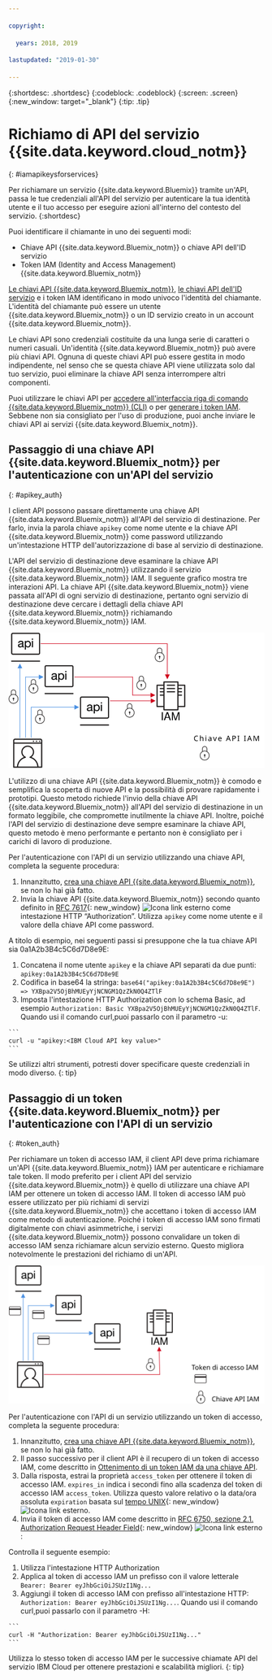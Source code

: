 ```yaml
---

copyright:

  years: 2018, 2019

lastupdated: "2019-01-30"

---
```


{:shortdesc: .shortdesc}
{:codeblock: .codeblock}
{:screen: .screen}
{:new_window: target="_blank"}
{:tip: .tip}

# Richiamo di API del servizio {{site.data.keyword.cloud_notm}}
{: #iamapikeysforservices}

Per richiamare un servizio {{site.data.keyword.Bluemix}} tramite un'API, passa le tue credenziali all'API del servizio per autenticare la tua identità utente e il tuo accesso per eseguire azioni all'interno del contesto del servizio. 
{:shortdesc}

Puoi identificare il chiamante in uno dei seguenti modi: 

* Chiave API {{site.data.keyword.Bluemix_notm}} o chiave API dell'ID servizio
* Token IAM (Identity and Access Management) {{site.data.keyword.Bluemix_notm}}

[Le chiavi API {{site.data.keyword.Bluemix_notm}}](/docs/iam?topic=iam-userapikey#userapikey), [le chiavi API dell'ID servizio](/docs/iam?topic=iam-serviceidapikeys#serviceidapikeys) e i token IAM identificano in modo univoco l'identità del chiamante. L'identità del chiamante può essere un utente {{site.data.keyword.Bluemix_notm}} o un ID servizio creato in un account {{site.data.keyword.Bluemix_notm}}. 

Le chiavi API sono credenziali costituite da una lunga serie di caratteri o numeri casuali. Un'identità {{site.data.keyword.Bluemix_notm}} può avere più chiavi API. Ognuna di queste chiavi API può essere gestita in modo indipendente, nel senso che se questa chiave API viene utilizzata solo dal tuo servizio, puoi eliminare la chiave API senza interrompere altri componenti.

Puoi utilizzare le chiavi API per [accedere all'interfaccia riga di comando {{site.data.keyword.Bluemix_notm}} (CLI)](/docs/cli/reference/ibmcloud?topic=cloud-cli-ibmcloud_login#ibmcloud_login) o per [generare i token IAM](/docs/iam?topic=iam-iamtoken_from_apikey#iamtoken_from_apikey). Sebbene non sia consigliato per l'uso di produzione, puoi anche inviare le chiavi API ai servizi {{site.data.keyword.Bluemix_notm}}.

## Passaggio di una chiave API {{site.data.keyword.Bluemix_notm}} per l'autenticazione con un'API del servizio
{: #apikey_auth}

I client API possono passare direttamente una chiave API {{site.data.keyword.Bluemix_notm}} all'API del servizio di destinazione. Per farlo, invia la parola chiave `apikey` come nome utente e la chiave API {{site.data.keyword.Bluemix_notm}} come password utilizzando un'intestazione HTTP dell'autorizzazione di base al servizio di destinazione.

L'API del servizio di destinazione deve esaminare la chiave API {{site.data.keyword.Bluemix_notm}} utilizzando il servizio {{site.data.keyword.Bluemix_notm}} IAM. Il seguente grafico mostra tre interazioni API. La chiave API {{site.data.keyword.Bluemix_notm}} viene passata all'API di ogni servizio di destinazione, pertanto ogni servizio di destinazione deve cercare i dettagli della chiave API {{site.data.keyword.Bluemix_notm}} richiamando {{site.data.keyword.Bluemix_notm}} IAM.

![Autenticazione con un'API del servizio utilizzando una chiave API](images/APIkeyauth.svg "Passaggio di chiavi API ai servizi di destinazione che quindi passano la chiave API a IAM per convalidare le credenziali")

L'utilizzo di una chiave API {{site.data.keyword.Bluemix_notm}} è comodo e semplifica la scoperta di nuove API e la possibilità di provare rapidamente i prototipi. Questo metodo richiede l'invio della chiave API {{site.data.keyword.Bluemix_notm}} all'API del servizio di destinazione in un formato leggibile, che compromette inutilmente la chiave API. Inoltre, poiché l'API del servizio di destinazione deve sempre esaminare la chiave API, questo metodo è meno performante e pertanto non è consigliato per i carichi di lavoro di produzione.

Per l'autenticazione con l'API di un servizio utilizzando una chiave API, completa la seguente procedura: 

  1. Innanzitutto, [crea una chiave API {{site.data.keyword.Bluemix_notm}}](/docs/iam?topic=iam-userapikey#creating-an-api-key), se non lo hai già fatto.
  2. Invia la chiave API {{site.data.keyword.Bluemix_notm}} secondo quanto definito in [RFC 7617](https://tools.ietf.org/html/rfc7617){: new_window} ![Icona link esterno](../icons/launch-glyph.svg "Icona link esterno") come intestazione HTTP “Authorization”. Utilizza `apikey` come nome utente e il valore della chiave API come password.

A titolo di esempio, nei seguenti passi si presuppone che la tua chiave API sia 0a1A2b3B4c5C6d7D8e9E:

  1.	Concatena il nome utente `apikey` e la chiave API separati da due punti: `apikey:0a1A2b3B4c5C6d7D8e9E`
  2.	Codifica in base64 la stringa: `base64("apikey:0a1A2b3B4c5C6d7D8e9E") => YXBpa2V5OjBhMUEyYjNCNGM1QzZkN0Q4ZTlF`
  3.	Imposta l'intestazione HTTP Authorization con lo schema Basic, ad esempio `Authorization: Basic YXBpa2V5OjBhMUEyYjNCNGM1QzZkN0Q4ZTlF`. Quando usi il comando curl,puoi passarlo con il parametro -u:

    ```
    curl -u "apikey:<IBM Cloud API key value>"
    ```

  Se utilizzi altri strumenti, potresti dover specificare queste credenziali in modo diverso.
  {: tip}

## Passaggio di un token {{site.data.keyword.Bluemix_notm}} per l'autenticazione con l'API di un servizio
{: #token_auth}

Per richiamare un token di accesso IAM, il client API deve prima richiamare un'API {{site.data.keyword.Bluemix_notm}} IAM per autenticare e richiamare tale token. Il modo preferito per i client API del servizio {{site.data.keyword.Bluemix_notm}} è quello di utilizzare una chiave API IAM per ottenere un token di accesso IAM. Il token di accesso IAM può essere utilizzato per più richiami di servizi {{site.data.keyword.Bluemix_notm}} che accettano i token di accesso IAM come metodo di autenticazione. Poiché i token di accesso IAM sono firmati digitalmente con chiavi asimmetriche, i servizi {{site.data.keyword.Bluemix_notm}} possono convalidare un token di accesso IAM senza richiamare alcun servizio esterno. Questo migliora notevolmente le prestazioni del richiamo di un'API.

![Autenticazione con un'API del servizio utilizzando un token di accesso ](images/tokenauth.svg "Richiamo di un token da IAM utilizzando una chiave API e passando il token di accesso ai servizi di destinazione per convalidare le credenziali")

Per l'autenticazione con l'API di un servizio utilizzando un token di accesso, completa la seguente procedura:

  1. Innanzitutto, [crea una chiave API {{site.data.keyword.Bluemix_notm}}](/docs/iam?topic=iam-userapikey#creating-an-api-key), se non lo hai già fatto. 
  2. Il passo successivo per il client API è il recupero di un token di accesso IAM, come descritto in [Ottenimento di un token IAM da una chiave API](/docs/iam?topic=iam-iamtoken_from_apikey#iamtoken_from_apikey).
  3. Dalla risposta, estrai la proprietà `access_token` per ottenere il token di accesso IAM. `expires_in` indica i secondi fino alla scadenza del token di accesso IAM `access_token`. Utilizza questo valore relativo o la data/ora assoluta `expiration` basata sul [tempo UNIX](https://en.wikipedia.org/wiki/Unix_time){: new_window} ![Icona link esterno](../icons/launch-glyph.svg "Icona link esterno"). 
  4. Invia il token di accesso IAM come descritto in [RFC 6750, sezione 2.1. Authorization Request Header Field](https://tools.ietf.org/html/rfc6750#page-5){: new_window} ![Icona link esterno](../icons/launch-glyph.svg "Icona link esterno"):
   
Controlla il seguente esempio:

  1.	Utilizza l'intestazione HTTP Authorization
  2.	Applica al token di accesso IAM un prefisso con il valore letterale `Bearer: Bearer eyJhbGciOiJSUzI1Ng...`
  3.	Aggiungi il token di accesso IAM con prefisso all'intestazione HTTP: `Authorization: Bearer eyJhbGciOiJSUzI1Ng...`. Quando usi il comando curl,puoi passarlo con il parametro -H:

    ```
    curl -H "Authorization: Bearer eyJhbGciOiJSUzI1Ng..."
    ```
        
  Utilizza lo stesso token di accesso IAM per le successive chiamate API del servizio IBM Cloud per ottenere prestazioni e scalabilità migliori.
  {: tip}



